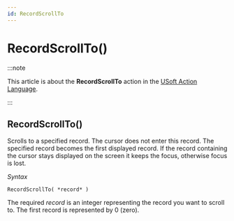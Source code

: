 ```yaml
---
id: RecordScrollTo
---
```


# RecordScrollTo()




:::note

This article is about the **RecordScrollTo** action in the [USoft Action Language](/docs/Task_flow/Action_Language_reference/USoft_Action_Language.md).

:::

## **RecordScrollTo()**

Scrolls to a specified record. The cursor does not enter this record. The specified record becomes the first displayed record. If the record containing the cursor stays displayed on the screen it keeps the focus, otherwise focus is lost.

*Syntax*

```
RecordScrollTo( *record* )
```

The required *record* is an integer representing the record you want to scroll to. The first record is represented by 0 (zero).